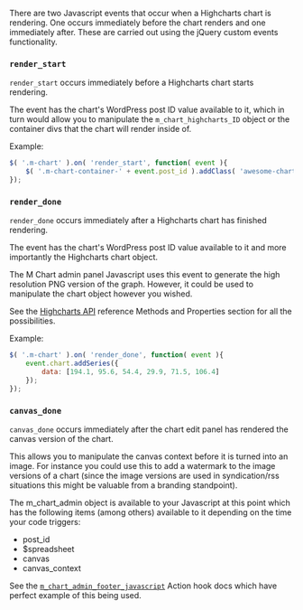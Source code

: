 There are two Javascript events that occur when a Highcharts chart is rendering.  One occurs immediately before the chart renders and one immediately after.  These are carried out using the jQuery custom events functionality.

### `render_start` ###

`render_start` occurs immediately before a Highcharts chart starts rendering.  

The event has the chart's WordPress post ID value available to it, which in turn would allow you to manipulate the `m_chart_highcharts_ID` object or the container divs that the chart will render inside of.

Example:

```js
$( '.m-chart' ).on( 'render_start', function( event ){
	$( '.m-chart-container-' + event.post_id ).addClass( 'awesome-chart' );
});
````

### `render_done` ###

`render_done` occurs immediately after a Highcharts chart has finished rendering.  

The event has the chart's WordPress post ID value available to it and more importantly the Highcharts chart object.  

The M Chart admin panel Javascript uses this event to generate the high resolution PNG version of the graph.  However, it could be used to manipulate the chart object however you wished.

See the [Highcharts API](http://api.highcharts.com/highcharts) reference Methods and Properties section for all the possibilities.

Example:

```js
$( '.m-chart' ).on( 'render_done', function( event ){
	event.chart.addSeries({
		data: [194.1, 95.6, 54.4, 29.9, 71.5, 106.4]
	});
});
````

### `canvas_done` <a name="canvas_done"></a> ###

`canvas_done` occurs immediately after the chart edit panel has rendered the canvas version of the chart.

This allows you to manipulate the canvas context before it is turned into an image. For instance you could use this to add a watermark to the image versions of a chart (since the image versions are used in syndication/rss situations this might be valuable from a branding standpoint).

The m_chart_admin object is available to your Javascript at this point which has the following items (among others) available to it depending on the time your code triggers:

- post_id
- $spreadsheet
- canvas
- canvas_context

See the [`m_chart_admin_footer_javascript`](https://github.com/methnen/m-chart/wiki/Action-and-filter-hooks#admin_footer_javascript) Action hook docs which have perfect example of this being used.